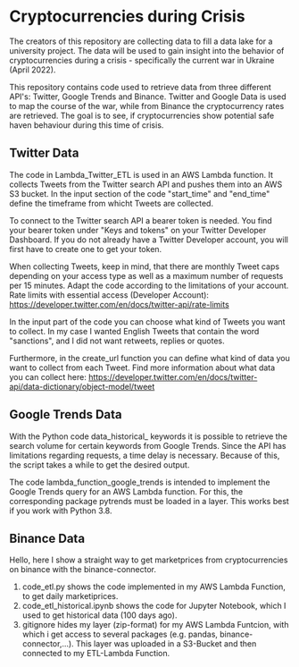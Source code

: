 # Cryptocurrencies during Crisis

The creators of this repository are collecting data to fill a data lake for a university project.
The data will be used to gain insight into the behavior of cryptocurrencies during a crisis - specifically the current war in Ukraine (April 2022).

This repository contains code used to retrieve data from three different API's: Twitter, Google Trends and Binance.
Twitter and Google Data is used to map the course of the war, while from Binance the cryptocurrency rates are retrieved.
The goal is to see, if cryptocurrencies show potential safe haven behaviour during this time of crisis.


## Twitter Data
The code in Lambda_Twitter_ETL is used in an AWS Lambda function.
It collects Tweets from the Twitter search API and pushes them into an AWS S3 bucket.
In the input section of the code "start_time" and "end_time" define the timeframe from whicht Tweets are collected.

To connect to the Twitter search API a bearer token is needed. You find your bearer token under "Keys and tokens"  on your Twitter Developer Dashboard. If you do not already have a Twitter Developer account, you will first have to create one to get your token. 

When collecting Tweets, keep in mind, that there are monthly Tweet caps depending on your access type as well as a maximum number of requests per 15 minutes. Adapt the code according to the limitations of your account.
Rate limits with essential access (Developer Account): https://developer.twitter.com/en/docs/twitter-api/rate-limits

In the input part of the code you can choose what kind of Tweets you want to collect. In my case I wanted English Tweets that contain the word "sanctions", and I did not want retweets, replies or quotes.

Furthermore, in the create_url function you can define what kind of data you want to collect from each Tweet. Find more information about what data you can collect here: https://developer.twitter.com/en/docs/twitter-api/data-dictionary/object-model/tweet

## Google Trends Data
With the Python code data_historical_ keywords it is possible to retrieve the search volume for certain keywords from Google Trends. Since the API has limitations regarding requests, a time delay is necessary. Because of this, the script takes a while to get the desired output.

The code lambda_function_google_trends is intended to implement the Google Trends query for an AWS Lambda function. For this, the corresponding package pytrends must be loaded in a layer. This works best if you work with Python 3.8.

## Binance Data
Hello, here I show a straight way to get marketprices from cryptocurrencies on binance with the binance-connector.

1. code_etl.py shows the code implemented in my AWS Lambda Function, to get daily marketiprices.
2. code_etl_historical.ipynb shows the code for Jupyter Notebook, which I used to get historical data (100 days ago).
3. gitignore hides my layer (zip-format) for my AWS Lambda Funtcion, with which i get access to several packages (e.g. pandas, binance-connector,...). This layer was uploaded in a S3-Bucket and then connected to my ETL-Lambda Function.
